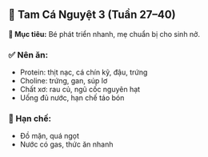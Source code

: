 ## 📅 Tam Cá Nguyệt 3 (Tuần 27–40)

**🎯 Mục tiêu:** Bé phát triển nhanh, mẹ chuẩn bị cho sinh nở.

### ✅ Nên ăn:
- Protein: thịt nạc, cá chín kỹ, đậu, trứng
- Choline: trứng, gan, súp lơ
- Chất xơ: rau củ, ngũ cốc nguyên hạt
- Uống đủ nước, hạn chế táo bón

### 🚫 Hạn chế:
- Đồ mặn, quá ngọt
- Nước có gas, thức ăn nhanh
